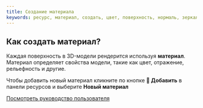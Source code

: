 ```yaml
---
title: Создание материала
keywords: ресурс, материал, создать, цвет, поверхность, нормаль, зеркало, отражение, phong, pbr, физический
---
```


## Как создать материал?

Каждая поверхность в 3D-модели рендерится используя **материал**. Материал определяет свойства модели, такие как цвет, отражение, рельефность и другие.

Чтобы добавить новый материал кликните по кнопке **<span class="font-icon">&#57632;</span> Добавить** в панели ресурсов и выберите **Новый материал**

<a class="docs" href="http://developer.playcanvas.com/en/user-manual/assets/materials/" target="_blank">Посмотреть руководство пользователя</a>

